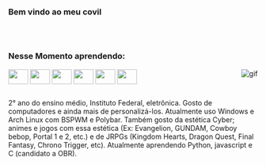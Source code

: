 ### Bem vindo ao meu covil

##

<div style="display: inline_block"><br>
  
###  Nesse Momento aprendendo:
 
  <img align="center" height="30" width="40" src="https://cdn.jsdelivr.net/gh/devicons/devicon/icons/arduino/arduino-original-wordmark.svg" />
  <img align="center" height="30" width="40" src="https://cdn.jsdelivr.net/gh/devicons/devicon/icons/bash/bash-original.svg" />
  <img align="center" height="30" width="40" src="https://cdn.jsdelivr.net/gh/devicons/devicon/icons/c/c-original.svg" />
  <img align="center" height="30" width="40" src="https://cdn.jsdelivr.net/gh/devicons/devicon/icons/linux/linux-original.svg" />
  <img align="center" height="30" width="40" src="https://cdn.jsdelivr.net/gh/devicons/devicon/icons/python/python-original.svg" />
  <img align="center" height="30" width="40" src="https://cdn.jsdelivr.net/gh/devicons/devicon/icons/javascript/javascript-original.svg" />
  <img align="right" alt="gif" src="https://media.discordapp.net/attachments/1076830972831604807/1078373048572444752/tumblr_2b78b5c0a8d9881b1d08c8de3c41e8dc_51ea192b_640.gif">
         
 </div>
 
 ##
 
2° ano do ensino médio, Instituto Federal, eletrônica. Gosto de computadores e ainda mais de personalizá-los. Atualmente uso Windows e Arch Linux com BSPWM e Polybar. Também gosto da estética Cyber; animes e jogos com essa estética (Ex: Evangelion, GUNDAM, Cowboy bebop, Portal 1 e 2, etc.) e de JRPGs (Kingdom Hearts, Dragon Quest, Final Fantasy, Chrono Trigger, etc). Atualmente aprendendo Python, javascript e C (candidato a OBR).
